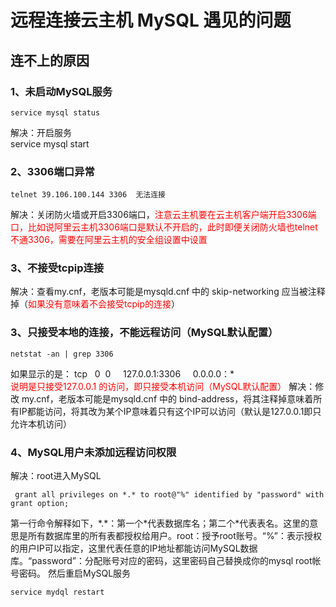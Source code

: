# 远程连接云主机 MySQL 遇见的问题  
## 连不上的原因
### 1、未启动MySQL服务  
    service mysql status  
解决：开启服务   
    service mysql start 

### 2、3306端口异常  
    telnet 39.106.100.144 3306  无法连接   
解决：关闭防火墙或开启3306端口，<font color=red>注意云主机要在云主机客户端开启3306端口，比如说阿里云主机3306端口是默认不开启的，此时即便关闭防火墙也telnet不通3306，需要在阿里云主机的安全组设置中设置</font>   
### 3、不接受tcpip连接
解决：查看my.cnf，老版本可能是mysqld.cnf 中的 skip-networking 应当被注释掉（<font color=red>如果没有意味着不会接受tcpip的连接</font>） 
### 3、只接受本地的连接，不能远程访问（MySQL默认配置）  
    netstat -an | grep 3306   
如果显示的是： tcp&nbsp;&nbsp;&nbsp;0&nbsp;&nbsp;0&nbsp;&nbsp;&nbsp;&nbsp;  127.0.0.1:3306        &nbsp;&nbsp;&nbsp;&nbsp;0.0.0.0：*  
<font color=red>说明是只接受127.0.0.1 的访问，即只接受本机访问（MySQL默认配置）</font>
解决：修改 my.cnf，老版本可能是mysqld.cnf 中的 bind-address，将其注释掉意味着所有IP都能访问，将其改为某个IP意味着只有这个IP可以访问（默认是127.0.0.1即只允许本机访问）  
### 4、MySQL用户未添加远程访问权限  
解决：root进入MySQL 

	 grant all privileges on *.* to root@"%" identified by "password" with grant option;  
第一行命令解释如下，\*.\*：第一个\*代表数据库名；第二个\*代表表名。这里的意思是所有数据库里的所有表都授权给用户。root：授予root账号。“%”：表示授权的用户IP可以指定，这里代表任意的IP地址都能访问MySQL数据库。“password”：分配账号对应的密码，这里密码自己替换成你的mysql root帐号密码。
然后重启MySQL服务  
	
    service mydql restart
